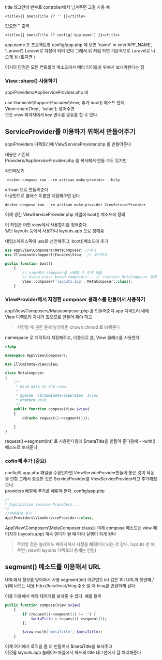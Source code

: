 title 태그안에 변수로 controller에서 넘겨주면 그걸 사용
예
```
<title>{{ $metaTitle ?? '' }}</title>
```
없으면 '' 출력


```
<title>{{ $metaTitle ?? config('app.name') }}</title>
```

app.name 은 프로젝트명
config/app.php 에 보면 'name' => env('APP_NAME', 'Laravel') Laravel로 지정이 되어 있다
그래서 위 처럼 하면 기본적으로 Laravel로 나오게 됨 (없다면 )


이거의 단점은 모든 컨트롤러 메소드에서 메타 타이틀을 위해서 보내야한다는 점

### View::share() 사용하기
app/Providers/AppServiceProvider.php 에 

use Illuminate\Support\Facades\View; 추가
boot() 메소드 안에 
View::share('key', 'value'); 넣어주면  
모든 view 페이지에서 key 변수를 공유를 할 수 있다. 





## ServiceProvider를 이용하기 위해서 만들어주기
app/Providers 디렉토리에 ViewServiceProvider.php 를 만들어준다 

내용은 기존의   
Providers/AppServiceProvider.php 를 복사해서 만들 수도 있지만

확인해보기
```
 docker-compose run --rm artisan make:provider --help
```

artisan 으로 만들어준다  
아규먼트로 클래스 이름만 지정해주면 된다
```
docker-compose run --rm artisan make:provider ViewServiceProvider
```

이제 생긴 ViewServiceProvider.php 파일에 boot() 메소드에 정의

이 작업은 어떤 view에서 사용할지를 정해준다.  
일단 layouts 등에서 사용하니 layouts.app 으로 정해줌

네임스페이스쪽에 use로 선언해주고, boot()메소드에 추가
```php
use App\View\Composers\MetaComposer; //추가
use Illuminate\Support\Facades\View;  // 추가하기

public function boot()
    {
        // view에서 composer를 사용할 수 있게 해줌
        // Using class based composers... // register MetaComposer 등록
        View::composer('layouts.app', MetaComposer::class);
    }
```


### ViewProvider에서 지정한 composer 클래스를 만들어서 사용하기
app/View/Composers/Matacomposer.php 를 만들어준다
app 디렉토리 내에 View 디렉토리 자체가 없으므로 만들어 줘야 하고   

> 저장할 때 권한 문제 발생하면 chown chmod 로 바꿔준다

namespace 로 디렉토리 지정해주고, 이름으로 씀, View 클래스를 사용한다
```php
<?php

namespace App\View\Composers;

use Illuminate\View\View;

class MetaComposer 
{
    /**
     * Bind data to the view.
     *
     * @param  \Illuminate\View\View  $view
     * @return void
     */
    public function compose(View $view)
    {
        dd(echo request()->segment(1));

    }
}
```

request()->segment(int) 로 사용한다음에 $metaTitle을 만들어 준다음에 ->with()메소드로 보내준다 




### cofin에 추가 (중요)
config의 app.php 파일을 수정안하면 ViewServiceProvider만들어 놓은 것이 작동을 안함
그래서 중요한 것은 ServiceProvider를 ViewServiceProvider라고 추가해줬으니  
providers 배열에 추가를 해줘야 한다. config/app.php  
```php
/*
* Application Service Providers...
*/
//아래줄에 추가
App\Providers\ViewServiceProvider::class,
```

App\View\Composers\MetaComposer class는 
이제 compose 메소드는 view 페이지가 (layouts.app) 계속 렌더가 될 때 마다 실행이 되게 된다 

> 주의할 점은 블레이드 페이지까지 지정을 해줘야지 되는 것 같다. layouts 만 해주면 (view의 layouts 디렉토리 통채는 안됨)


## segment() 메소드를 이용해서 URL
URL에서 정보를 받아와서 사용
segment(int) 아규먼트 int 값은 1이 URL의 첫번째 / 뒤에 나오는 내용
http://localhost/blog 주소 일 때 blog를 반환하게 된다 

이를 이용해서 메타 데이터를 보내줄 수 있다. 예를 들어
```php
public function compose(View $view)
    {
        if (request()->segment(1) != '') {
            $metaTitle = request()->segment(1);
        };

        $view->with('metaTitle', $metaTitle);
    }
```

이제 여기에서 로직을 좀 더 만들어서 $metaTitle을 보내주고  
이것을 layouts.app 블레이드파일에서 헤드의 title 태그안에서 잘 처리해준다

